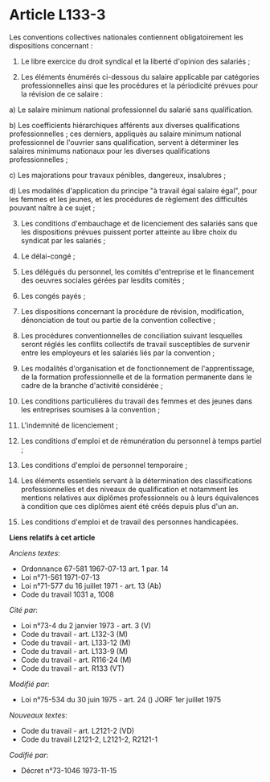 # Article L133-3

Les conventions collectives nationales contiennent obligatoirement les dispositions concernant :

1. Le libre exercice du droit syndical et la liberté d'opinion des salariés ;

2. Les éléments énumérés ci-dessous du salaire applicable par catégories professionnelles ainsi que les procédures et la
périodicité prévues pour la révision de ce salaire :

a) Le salaire minimum national professionnel du salarié sans qualification.

b) Les coefficients hiérarchiques afférents aux diverses qualifications professionnelles ; ces derniers, appliqués au salaire
minimum national professionnel de l'ouvrier sans qualification, servent à déterminer les salaires minimums nationaux pour les
diverses qualifications professionnelles ;

c) Les majorations pour travaux pénibles, dangereux, insalubres ;

d) Les modalités d'application du principe "à travail égal salaire égal", pour les femmes et les jeunes, et les procédures de
règlement des difficultés pouvant naître à ce sujet ;

3. Les conditions d'embauchage et de licenciement des salariés sans que les dispositions prévues puissent porter atteinte au
libre choix du syndicat par les salariés ;

4. Le délai-congé ;

5. Les délégués du personnel, les comités d'entreprise et le financement des oeuvres sociales gérées par lesdits comités ;

6. Les congés payés ;

7. Les dispositions concernant la procédure de révision, modification, dénonciation de tout ou partie de la convention
collective ;

8. Les procédures conventionnelles de conciliation suivant lesquelles seront réglés les conflits collectifs de travail
susceptibles de survenir entre les employeurs et les salariés liés par la convention ;

9. Les modalités d'organisation et de fonctionnement de l'apprentissage, de la formation professionnelle et de la formation
permanente dans le cadre de la branche d'activité considérée ;

10. Les conditions particulières du travail des femmes et des jeunes dans les entreprises soumises à la convention ;

11. L'indemnité de licenciement ;

12. Les conditions d'emploi et de rémunération du personnel à temps partiel ;

13. Les conditions d'emploi de personnel temporaire ;

14. Les éléments essentiels servant à la détermination des classifications professionnelles et des niveaux de qualification
et notamment les mentions relatives aux diplômes professionnels ou à leurs équivalences à condition que ces diplômes aient
été créés depuis plus d'un an.

15. Les conditions d'emploi et de travail des personnes handicapées.

**Liens relatifs à cet article**

_Anciens textes_:

  - Ordonnance 67-581 1967-07-13 art. 1 par. 14
  - Loi n°71-561 1971-07-13
  - Loi n°71-577 du 16 juillet 1971 - art. 13 (Ab)
  - Code du travail 1031 a, 1008

_Cité par_:

  - Loi n°73-4 du 2 janvier 1973 - art. 3 (V)
  - Code du travail - art. L132-3 (M)
  - Code du travail - art. L133-12 (M)
  - Code du travail - art. L133-9 (M)
  - Code du travail - art. R116-24 (M)
  - Code du travail - art. R133 (VT)

_Modifié par_:

  - Loi n°75-534 du 30 juin 1975 - art. 24 () JORF 1er juillet 1975

_Nouveaux textes_:

  - Code du travail - art. L2121-2 (VD)
  - Code du travail L2121-2, L2121-2, R2121-1

_Codifié par_:

  - Décret n°73-1046 1973-11-15
